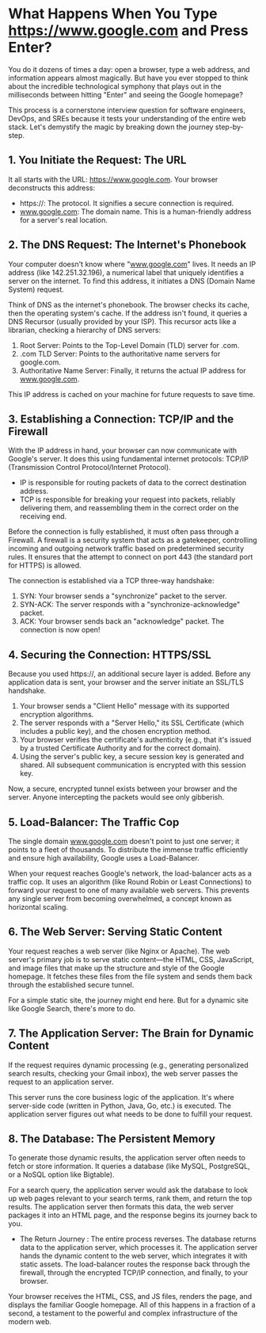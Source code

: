 # What Happens When You Type https://www.google.com and Press Enter?
You do it dozens of times a day: open a browser, type a web address, and information appears almost magically. But have you ever stopped to think about the incredible technological symphony that plays out in the milliseconds between hitting "Enter" and seeing the Google homepage?

This process is a cornerstone interview question for software engineers, DevOps, and SREs because it tests your understanding of the entire web stack. Let's demystify the magic by breaking down the journey step-by-step.

## 1. You Initiate the Request: The URL
It all starts with the URL: https://www.google.com. Your browser deconstructs this address:
- https://: The protocol. It signifies a secure connection is required.
- www.google.com: The domain name. This is a human-friendly address for a server's real location.


## 2. The DNS Request: The Internet's Phonebook
Your computer doesn't know where "www.google.com" lives. It needs an IP address (like 142.251.32.196), a numerical label that uniquely identifies a server on the internet. To find this address, it initiates a DNS (Domain Name System) request.

Think of DNS as the internet's phonebook. The browser checks its cache, then the operating system's cache. If the address isn't found, it queries a DNS Recursor (usually provided by your ISP). This recursor acts like a librarian, checking a hierarchy of DNS servers:

1. Root Server: Points to the Top-Level Domain (TLD) server for .com.
2. .com TLD Server: Points to the authoritative name servers for google.com.
3. Authoritative Name Server: Finally, it returns the actual IP address for www.google.com.

This IP address is cached on your machine for future requests to save time.

## 3. Establishing a Connection: TCP/IP and the Firewall
With the IP address in hand, your browser can now communicate with Google's server. It does this using fundamental internet protocols: TCP/IP (Transmission Control Protocol/Internet Protocol).

- IP is responsible for routing packets of data to the correct destination address.
- TCP is responsible for breaking your request into packets, reliably delivering them, and reassembling them in the correct order on the receiving end.

Before the connection is fully established, it must often pass through a Firewall. A firewall is a security system that acts as a gatekeeper, controlling incoming and outgoing network traffic based on predetermined security rules. It ensures that the attempt to connect on port 443 (the standard port for HTTPS) is allowed.

The connection is established via a TCP three-way handshake:
1. SYN: Your browser sends a "synchronize" packet to the server.
2. SYN-ACK: The server responds with a "synchronize-acknowledge" packet.
3. ACK: Your browser sends back an "acknowledge" packet. The connection is now open!

## 4. Securing the Connection: HTTPS/SSL
Because you used https://, an additional secure layer is added. Before any application data is sent, your browser and the server initiate an SSL/TLS handshake.

1. Your browser sends a "Client Hello" message with its supported encryption algorithms.
2. The server responds with a "Server Hello," its SSL Certificate (which includes a public key), and the chosen encryption method.
3. Your browser verifies the certificate's authenticity (e.g., that it's issued by a trusted Certificate Authority and for the correct domain).
4. Using the server's public key, a secure session key is generated and shared. All subsequent communication is encrypted with this session key.

Now, a secure, encrypted tunnel exists between your browser and the server. Anyone intercepting the packets would see only gibberish.


## 5. Load-Balancer: The Traffic Cop
The single domain www.google.com doesn't point to just one server; it points to a fleet of thousands. To distribute the immense traffic efficiently and ensure high availability, Google uses a Load-Balancer.

When your request reaches Google's network, the load-balancer acts as a traffic cop. It uses an algorithm (like Round Robin or Least Connections) to forward your request to one of many available web servers. This prevents any single server from becoming overwhelmed, a concept known as horizontal scaling.


## 6. The Web Server: Serving Static Content
Your request reaches a web server (like Nginx or Apache). The web server's primary job is to serve static content—the HTML, CSS, JavaScript, and image files that make up the structure and style of the Google homepage. It fetches these files from the file system and sends them back through the established secure tunnel.

For a simple static site, the journey might end here. But for a dynamic site like Google Search, there's more to do.


## 7. The Application Server: The Brain for Dynamic Content
If the request requires dynamic processing (e.g., generating personalized search results, checking your Gmail inbox), the web server passes the request to an application server.

This server runs the core business logic of the application. It's where server-side code (written in Python, Java, Go, etc.) is executed. The application server figures out what needs to be done to fulfill your request.


## 8. The Database: The Persistent Memory
To generate those dynamic results, the application server often needs to fetch or store information. It queries a database (like MySQL, PostgreSQL, or a NoSQL option like Bigtable).

For a search query, the application server would ask the database to look up web pages relevant to your search terms, rank them, and return the top results. The application server then formats this data, the web server packages it into an HTML page, and the response begins its journey back to you.

- The Return Journey : 
The entire process reverses. The database returns data to the application server, which processes it. The application server hands the dynamic content to the web server, which integrates it with static assets. The load-balancer routes the response back through the firewall, through the encrypted TCP/IP connection, and finally, to your browser.

Your browser receives the HTML, CSS, and JS files, renders the page, and displays the familiar Google homepage. All of this happens in a fraction of a second, a testament to the powerful and complex infrastructure of the modern web.
